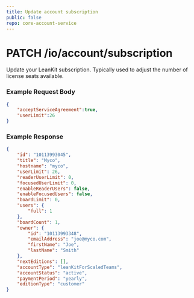 ```yaml
---
title: Update account subscription
public: false
repo: core-account-service
---
```

# PATCH /io/account/subscription
Update your LeanKit subscription. Typically used to adjust the number of license seats available.
### Example Request Body
```json
{
    "acceptServiceAgreement":true,
    "userLimit":26
}
```
### Example Response
```json
{
    "id": "10113993045",
    "title": "Myco",
    "hostname": "myco",
    "userLimit": 26,
    "readerUserLimit": 0,
    "focusedUserLimit": 0,
    "enableReaderUsers": false,
    "enableFocusedUsers": false,
    "boardLimit": 0,
    "users": {
        "full": 1
    },
    "boardCount": 1,
    "owner": {
        "id": "10113993348",
        "emailAddress": "joe@myco.com",
        "firstName": "Joe",
        "lastName": "Smith"
    },
    "nextEditions": [],
    "accountType": "leanKitForScaledTeams",
    "accountStatus": "active",
    "paymentPeriod": "yearly",
    "editionType": "customer"
}
```
